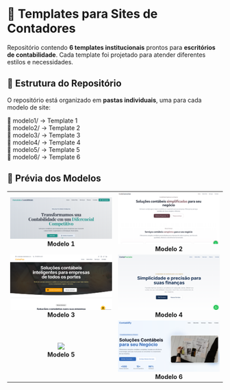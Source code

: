 # 📌 Templates para Sites de Contadores  

Repositório contendo **6 templates institucionais** prontos para **escritórios de contabilidade**. Cada template foi projetado para atender diferentes estilos e necessidades.  

## 📂 Estrutura do Repositório  

O repositório está organizado em **pastas individuais**, uma para cada modelo de site:  

📁 modelo1/ → Template 1<br>
📁 modelo2/ → Template 2<br>
📁 modelo3/ → Template 3<br>
📁 modelo4/ → Template 4<br>
📁 modelo5/ → Template 5<br>
📁 modelo6/ → Template 6<br>

## 🎨 Prévia dos Modelos  


<div align="center">

<table>
  <tr>
    <td align="center">
      <a href="https://preview--contabilidade-harmonica.lovable.app/" target="_blank">
        <img src="images/contabilidade-harmonica.png" width="300">
      </a>
      <br>
      <strong>Modelo 1</strong>
    </td>
    <td align="center">
      <a href="https://preview--conta-connection-hub-36.lovable.app/" target="_blank">
        <img src="images/conta-connection-hub.png" width="300">
      </a>
      <br>
      <strong>Modelo 2</strong>
    </td>
  </tr>
  <tr>
    <td align="center">
      <a href="https://preview--easy-financial-solutions.lovable.app/" target="_blank">
        <img src="images/easy-financial-solutions.png" width="300">
      </a>
      <br>
      <strong>Modelo 3</strong>
    </td>
    <td align="center">
      <a href="https://contador-simplicity.lovable.app/" target="_blank">
        <img src="images/contador-simplicity.png" width="300">
      </a>
      <br>
      <strong>Modelo 4</strong>
    </td>
  </tr>
  <tr>
    <td align="center">
      <a href="https://contabilidade-template-gen.lovable.app/" target="_blank">
        <img src="images/contabilidade-template-gen.png" width="300">
      </a>
      <br>
      <strong>Modelo 5</strong>
    </td>
    <td align="center">
      <a href="https://preview--contabilify-modern-site.lovable.app/" target="_blank">
        <img src="images/contabilify-modern-site.png" width="300">
      </a>
      <br>
      <strong>Modelo 6</strong>
    </td>
  </tr>
</table>

</div>

